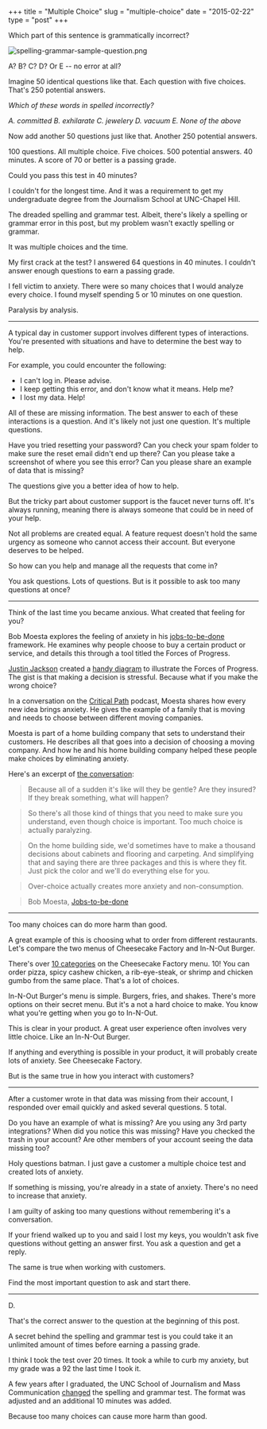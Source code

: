 +++
title = "Multiple Choice"
slug = "multiple-choice"
date = "2015-02-22"
type = "post"
+++ 


Which part of this sentence is grammatically incorrect? 

![spelling-grammar-sample-question.png](https://draftin.com:443/images/26396?token=MG17dtfTJORKMOP4rnW-My9dVx1qyt1bThXViC6ilWY8kbUkMMwxZQnpMzQa2asNhLuqF_DZjTYBkH9gr3yezj0) 

A? B? C? D? Or E -- no error at all? 

Imagine 50 identical questions like that. Each question with five choices. That's 250 potential answers. 

*Which of these words in spelled incorrectly?*

*A. committed
B. exhilarate 
C. jewelery
D. vacuum
E. None of the above*

Now add another 50 questions just like that. Another 250 potential answers. 

100 questions. All multiple choice. Five choices. 500 potential answers. 40 minutes. A score of 70 or better is a passing grade. 

Could you pass this test in 40 minutes?  

I couldn't for the longest time. And it was a requirement to get my undergraduate degree from the Journalism School at UNC-Chapel Hill. 

The dreaded spelling and grammar test. Albeit, there's likely a spelling or grammar error in this post, but my problem wasn't exactly spelling or grammar. 

It was multiple choices and the time. 

My first crack at the test? I answered 64 questions in 40 minutes. I couldn't answer enough questions to earn a passing grade. 

I fell victim to anxiety. There were so many choices that I would analyze every choice. I found myself spending 5 or 10 minutes on one question.  

Paralysis by analysis. 

* * * 

A typical day in customer support involves different types of interactions. You're presented with situations and have to determine the best way to help. 

For example, you could encounter the following: 

* I can't log in. Please advise. 
* I keep getting this error, and don't know what it means. Help me? 
* I lost my data. Help!

All of these are missing information. The best answer to each of these interactions is a question. And it's likely not just one question. It's multiple questions. 

Have you tried resetting your password? Can you check your spam folder to make sure the reset email didn't end up there? Can you please take a screenshot of where you see this error? Can you please share an example of data that is missing? 

The questions give you a better idea of how to help. 

But the tricky part about customer support is the faucet never turns off. It's always running, meaning there is always someone that could be in need of your help. 

Not all problems are created equal. A feature request doesn't hold the same urgency as someone who cannot access their account. But everyone deserves to be helped. 

So how can you help and manage all the requests that come in? 

You ask questions. Lots of questions. But is it possible to ask too many questions at once?

* * * 

Think of the last time you became anxious. What created that feeling for you? 

Bob Moesta explores the feeling of anxiety in his [jobs-to-be-done](http://www.shapeandsound.com/blog/2016/2/18/a-beginners-guide-to-the-jobs-to-be-done-framework) framework. He examines why people choose to buy a certain product or service, and details this through a tool titled the Forces of Progress.

[Justin Jackson](http://justinjackson.ca/) created a [handy diagram](http://justinjackson.ca/wp-content/uploads/2014/10/jtbd-forces-diagram-1024x793.png) to illustrate the Forces of Progress. The gist is that making a decision is stressful. Because what if you make the wrong choice? 

In a conversation on the [Critical Path](http://5by5.tv/criticalpath/19) podcast, Moesta shares how every new idea brings anxiety. He gives the example of a family that is moving and needs to choose between different moving companies.  

Moesta is part of a home building company that sets to understand their customers. He describes all that goes into a decision of choosing a moving company. And how he and his home building company helped these people make choices by eliminating anxiety. 

Here's an excerpt of [the conversation](https://people.hotdogsandeggs.com/bob-moesta): 

> Because all of a sudden it's like will they be gentle? Are they insured? If they break something, what will happen?

> So there's all those kind of things that you need to make sure you understand, even though choice is important. Too much choice is actually paralyzing.

> On the home building side, we'd sometimes have to make a thousand decisions about cabinets and flooring and carpeting. And simplifying that and saying there are three packages and this is where they fit. Just pick the color and we'll do everything else for you.

> Over-choice actually creates more anxiety and non-consumption.

> Bob Moesta, [Jobs-to-be-done](https://people.hotdogsandeggs.com/bob-moesta)

* * * 

Too many choices can do more harm than good. 

A great example of this is choosing what to order from different restaurants. Let's compare the two menus of Cheesecake Factory and In-N-Out Burger. 

There's over [10 categories](http://www.thecheesecakefactory.com/menu/) on the Cheesecake Factory menu. 10! You can order pizza, spicy cashew chicken, a rib-eye-steak, or shrimp and chicken gumbo from the same place. That's a lot of choices. 

In-N-Out Burger's menu is simple. Burgers, fries, and shakes. There's more options on their secret menu. But it's a not a hard choice to make. You know what you're getting when you go to In-N-Out. 

This is clear in your product. A great user experience often involves very little choice. Like an In-N-Out Burger. 

If anything and everything is possible in your product, it will probably create lots of anxiety. See Cheesecake Factory. 

But is the same true in how you interact with customers? 

* * * 

After a customer wrote in that data was missing from their account, I responded over email quickly and asked several questions. 5 total. 

Do you have an example of what is missing? Are you using any 3rd party integrations? When did you notice this was missing? Have you checked the trash in your account? Are other members of your account seeing the data missing too? 

Holy questions batman. I just gave a customer a multiple choice test and created lots of anxiety. 

If something is missing, you're already in a state of anxiety. There's no need to increase that anxiety. 

I am guilty of asking too many questions without remembering it's a conversation. 

If your friend walked up to you and said I lost my keys, you wouldn't ask five questions without getting an answer first. You ask a question and get a reply. 

The same is true when working with customers.

Find the most important question to ask and start there. 

* * * 

D. 

That's the correct answer to the question at the beginning of this post. 

A secret behind the spelling and grammar test is you could take it an unlimited amount of times before earning a passing grade. 

I think I took the test over 20 times. It took a while to curb my anxiety, but my grade was a 92 the last time I took it. 

A few years after I graduated, the UNC School of Journalism and Mass Communication [changed](http://www.jomc.unc.edu/spellinggrammar) the spelling and grammar test. The format was adjusted and an additional 10 minutes was added. 

Because too many choices can cause more harm than good. 






